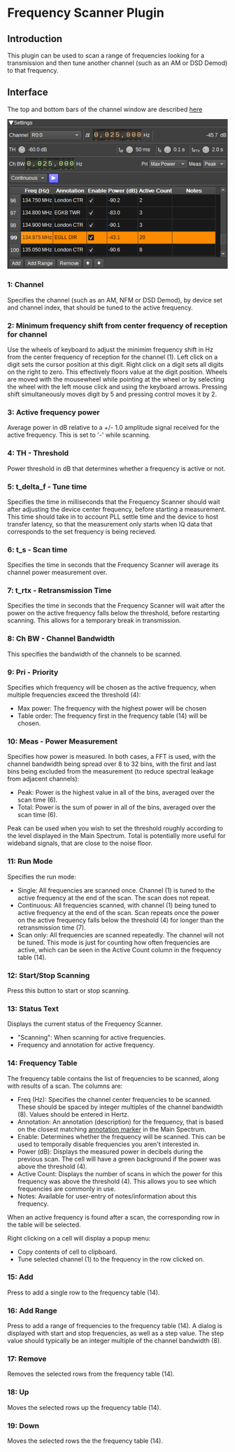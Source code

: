 <h1>Frequency Scanner Plugin</h1>

<h2>Introduction</h2>

This plugin can be used to scan a range of frequencies looking for a transmission and then tune another channel (such as an AM or DSD Demod) to that frequency.

<h2>Interface</h2>

The top and bottom bars of the channel window are described [here](../../../sdrgui/channel/readme.md)

![Frequency Scanner plugin GUI](../../../doc/img/FreqScanner_plugin.png)

<h3>1: Channel</h3>

Specifies the channel (such as an AM, NFM or DSD Demod), by device set and channel index, that should be tuned to the active frequency.

<h3>2: Minimum frequency shift from center frequency of reception for channel</h3>

Use the wheels of keyboard to adjust the minimim frequency shift in Hz from the center frequency of reception for the channel (1). Left click on a digit sets the cursor position at this digit. Right click on a digit sets all digits on the right to zero. This effectively floors value at the digit position. Wheels are moved with the mousewheel while pointing at the wheel or by selecting the wheel with the left mouse click and using the keyboard arrows. Pressing shift simultaneously moves digit by 5 and pressing control moves it by 2.

<h3>3: Active frequency power</h3>

Average power in dB relative to a +/- 1.0 amplitude signal received for the active frequency. This is set to '-' while scanning.

<h3>4: TH - Threshold</h3>

Power threshold in dB that determines whether a frequency is active or not.

<h3>5: t_delta_f - Tune time</h3>

Specifies the time in milliseconds that the Frequency Scanner should wait after adjusting the device center frequency, before starting a measurement.
This time should take in to account PLL settle time and the device to host transfer latency, so that the measurement only starts when IQ data
that corresponds to the set frequency is being recieved.

<h3>6: t_s - Scan time</h3>

Specifies the time in seconds that the Frequency Scanner will average its channel power measurement over.

<h3>7: t_rtx - Retransmission Time</h3>

Specifies the time in seconds that the Frequency Scanner will wait after the power on the active frequency falls below the threshold, before restarting
scanning. This allows for a temporary break in transmission.

<h3>8: Ch BW - Channel Bandwidth</h3>

This specifies the bandwidth of the channels to be scanned.

<h3>9: Pri - Priority</h3>

Specifies which frequency will be chosen as the active frequency, when multiple frequencies exceed the threshold (4):

- Max power: The frequency with the highest power will be chosen
- Table order: The frequency first in the frequency table (14) will be chosen.

<h3>10: Meas - Power Measurement</h3>

Specifies how power is measured. In both cases, a FFT is used, with the channel bandwidth being spread over 8 to 32 bins, with the first and last bins being excluded from the measurement (to reduce spectral leakage from adjacent channels):

- Peak: Power is the highest value in all of the bins, averaged over the scan time (6).
- Total: Power is the sum of power in all of the bins, averaged over the scan time (6).
 
Peak can be used when you wish to set the threshold roughly according to the level displayed in the Main Spectrum.
Total is potentially more useful for wideband signals, that are close to the noise floor.

<h3>11: Run Mode</h3>

Specifies the run mode:

- Single: All frequencies are scanned once. Channel (1) is tuned to the active frequency at the end of the scan. The scan does not repeat.
- Continuous: All frequencies scanned, with channel (1) being tuned to active frequency at the end of the scan. Scan repeats once the power on the active frequency falls below the threshold (4) for longer than the retransmission time (7).
- Scan only: All frequencies are scanned repeatedly. The channel will not be tuned. This mode is just for counting how often frequencies are active, which can be seen in the Active Count column in the frequency table (14).

<h3>12: Start/Stop Scanning</h3>

Press this button to start or stop scanning.

<h3>13: Status Text</h3>

Displays the current status of the Frequency Scanner.

- "Scanning": When scanning for active frequencies.
- Frequency and annotation for active frequency.

<h3>14: Frequency Table</h3>

The frequency table contains the list of frequencies to be scanned, along with results of a scan. The columns are:

- Freq (Hz): Specifies the channel center frequencies to be scanned. These should be spaced by integer multiples of the channel bandwidth (8). Values should be entered in Hertz.
- Annotation: An annotation (description) for the frequency, that is based on the closest matching [annotation marker](../../../sdrgui/gui/spectrummarkers.md) in the Main Spectrum.
- Enable: Determines whether the frequency will be scanned. This can be used to temporaily disable frequencies you aren't interested in.
- Power (dB): Displays the measured power in decibels during the previous scan. The cell will have a green background if the power was above the threshold (4).
- Active Count: Displays the number of scans in which the power for this frequency was above the threshold (4). This allows you to see which frequencies are commonly in use.
- Notes: Available for user-entry of notes/information about this frequency.

When an active frequency is found after a scan, the corresponding row in the table will be selected.

Right clicking on a cell will display a popup menu:

- Copy contents of cell to clipboard.
- Tune selected channel (1) to the frequency in the row clicked on.

<h3>15: Add</h3>

Press to add a single row to the frequency table (14).

<h3>16: Add Range</h3>

Press to add a range of frequencies to the frequency table (14). A dialog is displayed with start and stop frequencies, as well as a step value.
The step value should typically be an integer multiple of the channel bandwidth (8).

<h3>17: Remove</h3>

Removes the selected rows from the frequency table (14).

<h3>18: Up</h3>

Moves the selected rows up the frequency table (14).

<h3>19: Down</h3>

Moves the selected rows the the frequency table (14).
